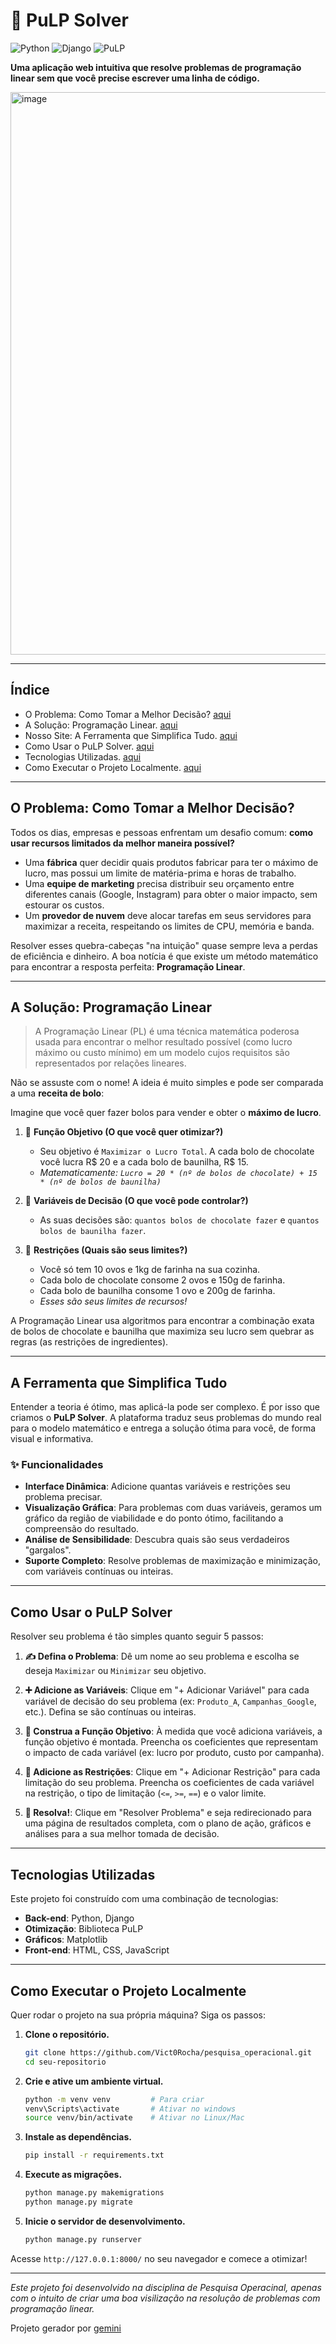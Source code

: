 # 🚀 PuLP Solver

![Python](https://img.shields.io/badge/Python-3776AB?style=for-the-badge&logo=python&logoColor=white)
![Django](https://img.shields.io/badge/Django-092E20?style=for-the-badge&logo=django&logoColor=white)
![PuLP](https://img.shields.io/badge/PuLP-0078D4?style=for-the-badge)

**Uma aplicação web intuitiva que resolve problemas de programação linear sem que você precise escrever uma linha de código.**

<img width="900" alt="image" src="https://github.com/user-attachments/assets/a7cb40cc-0955-4d56-b350-a6aaa5a17cca" />

---

## Índice

- O Problema: Como Tomar a Melhor Decisão? [aqui](#o-problema-como-tomar-a-melhor-decisão)
- A Solução: Programação Linear. [aqui](#a-solução-programação-linear)
- Nosso Site: A Ferramenta que Simplifica Tudo. [aqui](#a-ferramenta-que-simplifica-tudo)
- Como Usar o PuLP Solver. [aqui](#como-usar-o-pulp-solver)
- Tecnologias Utilizadas. [aqui](#tecnologias-utilizadas)
- Como Executar o Projeto Localmente. [aqui](#como-executar-o-projeto-localmente)

---

## O Problema: Como Tomar a Melhor Decisão?

Todos os dias, empresas e pessoas enfrentam um desafio comum: **como usar recursos limitados da melhor maneira possível?**

-   Uma **fábrica** quer decidir quais produtos fabricar para ter o máximo de lucro, mas possui um limite de matéria-prima e horas de trabalho.
-   Uma **equipe de marketing** precisa distribuir seu orçamento entre diferentes canais (Google, Instagram) para obter o maior impacto, sem estourar os custos.
-   Um **provedor de nuvem** deve alocar tarefas em seus servidores para maximizar a receita, respeitando os limites de CPU, memória e banda.

Resolver esses quebra-cabeças "na intuição" quase sempre leva a perdas de eficiência e dinheiro. A boa notícia é que existe um método matemático para encontrar a resposta perfeita: **Programação Linear**.

---

## A Solução: Programação Linear

> A Programação Linear (PL) é uma técnica matemática poderosa usada para encontrar o melhor resultado possível (como lucro máximo ou custo mínimo) em um modelo cujos requisitos são representados por relações lineares.

Não se assuste com o nome! A ideia é muito simples e pode ser comparada a uma **receita de bolo**:

Imagine que você quer fazer bolos para vender e obter o **máximo de lucro**.

1.  🎯 **Função Objetivo (O que você quer otimizar?)**
    * Seu objetivo é `Maximizar o Lucro Total`. A cada bolo de chocolate você lucra R$ 20 e a cada bolo de baunilha, R$ 15.
    * *Matematicamente: `Lucro = 20 * (nº de bolos de chocolate) + 15 * (nº de bolos de baunilha)`*

2.  🤔 **Variáveis de Decisão (O que você pode controlar?)**
    * As suas decisões são: `quantos bolos de chocolate fazer` e `quantos bolos de baunilha fazer`.

3.  🧱 **Restrições (Quais são seus limites?)**
    * Você só tem 10 ovos e 1kg de farinha na sua cozinha.
    * Cada bolo de chocolate consome 2 ovos e 150g de farinha.
    * Cada bolo de baunilha consome 1 ovo e 200g de farinha.
    * *Esses são seus limites de recursos!*

A Programação Linear usa algoritmos para encontrar a combinação exata de bolos de chocolate e baunilha que maximiza seu lucro sem quebrar as regras (as restrições de ingredientes).

---

## A Ferramenta que Simplifica Tudo

Entender a teoria é ótimo, mas aplicá-la pode ser complexo. É por isso que criamos o **PuLP Solver**. A plataforma traduz seus problemas do mundo real para o modelo matemático e entrega a solução ótima para você, de forma visual e informativa.

### ✨ Funcionalidades

- **Interface Dinâmica**: Adicione quantas variáveis e restrições seu problema precisar.
- **Visualização Gráfica**: Para problemas com duas variáveis, geramos um gráfico da região de viabilidade e do ponto ótimo, facilitando a compreensão do resultado.
- **Análise de Sensibilidade**: Descubra quais são seus verdadeiros "gargalos".
- **Suporte Completo**: Resolve problemas de maximização e minimização, com variáveis contínuas ou inteiras.

---

## Como Usar o PuLP Solver

Resolver seu problema é tão simples quanto seguir 5 passos:

1.  **✍️ Defina o Problema**: Dê um nome ao seu problema e escolha se deseja `Maximizar` ou `Minimizar` seu objetivo.

2.  **➕ Adicione as Variáveis**: Clique em "+ Adicionar Variável" para cada variável de decisão do seu problema (ex: `Produto_A`, `Campanhas_Google`, etc.). Defina se são contínuas ou inteiras.

3.  **🎯 Construa a Função Objetivo**: À medida que você adiciona variáveis, a função objetivo é montada. Preencha os coeficientes que representam o impacto de cada variável (ex: lucro por produto, custo por campanha).

4.  **🧱 Adicione as Restrições**: Clique em "+ Adicionar Restrição" para cada limitação do seu problema. Preencha os coeficientes de cada variável na restrição, o tipo de limitação (`<=`, `>=`, `==`) e o valor limite.

5.  **🚀 Resolva!**: Clique em "Resolver Problema" e seja redirecionado para uma página de resultados completa, com o plano de ação, gráficos e análises para a sua melhor tomada de decisão.

---

## Tecnologias Utilizadas

Este projeto foi construído com uma combinação de tecnologias:

- **Back-end**: Python, Django
- **Otimização**: Biblioteca PuLP
- **Gráficos**: Matplotlib
- **Front-end**: HTML, CSS, JavaScript

---

## Como Executar o Projeto Localmente

Quer rodar o projeto na sua própria máquina? Siga os passos:

1.  **Clone o repositório.**
    ```bash
    git clone https://github.com/Vict0Rocha/pesquisa_operacional.git
    cd seu-repositorio
    ```

2.  **Crie e ative um ambiente virtual.**
    ```bash
    python -m venv venv         # Para criar
    venv\Scripts\activate       # Ativar no windows
    source venv/bin/activate    # Ativar no Linux/Mac
    ```

3.  **Instale as dependências.**
    ```bash
    pip install -r requirements.txt
    ```

4.  **Execute as migrações.**
    ```bash
    python manage.py makemigrations
    python manage.py migrate
    ```

5.  **Inicie o servidor de desenvolvimento.**
    ```bash
    python manage.py runserver
    ```

Acesse `http://127.0.0.1:8000/` no seu navegador e comece a otimizar!

---

*Este projeto foi desenvolvido na disciplina de Pesquisa Operacinal, apenas com o intuito de criar uma boa visilização na resolução de problemas com programação linear.*

Projeto gerador por [gemini](https://gemini.google.com/app)
